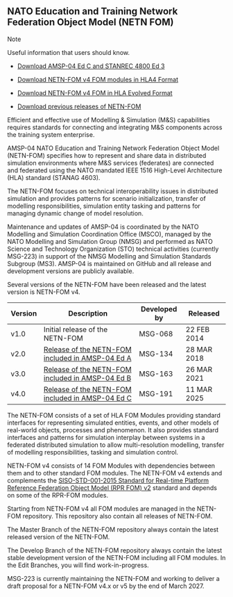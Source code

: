 ## NATO Education and Training Network Federation Object Model (NETN FOM)

> [!NOTE]
> Useful information that users should know.

* [Download AMSP-04 Ed C and STANREC 4800 Ed 3](https://nso.nato.int/nso/nsdd/main/standards)

* [Download NETN-FOM v4 FOM modules in HLA4 Format](https://github.com/AMSP-04/NETN-FOM/tree/master/FomFiles_HLA4)

* [Download NETN-FOM v4 FOM in HLA Evolved Format](https://github.com/AMSP-04/NETN-FOM/tree/master/FomFiles_Merged_HLA_Evolved)

* [Download previous releases of NETN-FOM](https://github.com/AMSP-04/NETN-FOM/releases)

Efficient and effective use of Modelling & Simulation (M&S) capabilities requires standards for connecting and integrating M&S components across the training system enterprise.

AMSP-04 NATO Education and Training Network Federation Object Model (NETN-FOM) specifies how to represent and share data in distributed simulation environments where M&S services (federates) are connected and federated using the NATO mandated IEEE 1516 High-Level Architecture (HLA) standard (STANAG 4603).

The NETN-FOM focuses on technical interoperability issues in distributed simulation and provides patterns for scenario initialization, transfer of modelling responsibilities, simulation entity tasking and patterns for managing dynamic change of model resolution.

Maintenance and updates of AMSP-04 is coordinated by the NATO Modelling and Simulation Coordination Office (MSCO), managed by the NATO Modelling and Simulation Group (NMSG) and performed as NATO Science and Technology Organization (STO) technical activities (currently MSG-223) in support of the NMSG Modelling and Simulation Standards Subgroup (MS3). AMSP-04 is maintained on GitHub and all release and development versions are publicly available.

Several versions of the NETN-FOM have been released and the latest version is NETN-FOM v4.

|Version|Description|Developed by|Released|
|---|---|---|---|
|v1.0|Initial release of the NETN-FOM|MSG-068|22 FEB 2014|
|v2.0|[Release of the NETN-FOM included in AMSP-04 Ed A](https://github.com/AMSP-04/NETN-FOM/releases/tag/v2.0)|MSG-134|28 MAR 2018|
|v3.0|[Release of the NETN-FOM included in AMSP-04 Ed B](https://github.com/AMSP-04/NETN-FOM/releases/tag/v3.0)|MSG-163|26 MAR 2021|
|v4.0|[Release of the NETN-FOM included in AMSP-04 Ed C](https://github.com/AMSP-04/NETN-FOM/releases/tag/v4.0)|MSG-191|11 MAR 2025|

The NETN-FOM consists of a set of HLA FOM Modules providing standard interfaces for representing simulated entities, events, and other models of real-world objects, processes and phenomenon. It also provides standard interfaces and patterns for simulation interplay between systems in a federated distributed simulation to allow multi-resolution modelling, transfer of modelling responsibilities, tasking and simulation control.

NETN-FOM v4 consists of 14 FOM Modules with dependencies between them and to other standard FOM modules. The NETN-FOM v4 extends and complements the [SISO-STD-001-2015 Standard for Real-time Platform Reference Federation Object Model (RPR FOM) v2](https://www.sisostandards.org/resource/resmgr/standards_products/siso-std-001.1-2015_rpr_fom.pdf) standard and depends on some of the RPR-FOM modules.

Starting from NETN-FOM v4 all FOM modules are managed in the NETN-FOM repository. 
This repository also contain all releases of NETN-FOM.

The Master Branch of the NETN-FOM repository always contain the latest released version of the NETN-FOM.

The Develop Branch of the NETN-FOM repository always contain the latest stable development version of the NETN-FOM including all FOM modules. In the Edit Branches, you will find work-in-progress.

MSG-223 is currently maintaining the NETN-FOM and working to deliver a draft proposal for a NETN-FOM v4.x or v5 by the end of March 2027.
